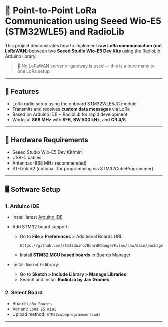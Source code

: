 # 📡 Point-to-Point LoRa Communication using Seeed Wio-E5 (STM32WLE5) and RadioLib

This project demonstrates how to implement **raw LoRa communication (not LoRaWAN)** between two **Seeed Studio Wio-E5 Dev Kits** using the [RadioLib](https://github.com/jgromes/RadioLib) Arduino library.

> 🚫 No LoRaWAN server or gateway is used — this is a pure many to one LoRa setup.

---

## 🚀 Features

- LoRa radio setup using the onboard STM32WLE5JC module
- Transmits and receives **custom data messages** via LoRa
- Based on Arduino IDE + RadioLib for rapid development
- Works at **868 MHz** with **SF6**, **BW 500 kHz**, and **CR 4/5**

---

## 🧰 Hardware Requirements

- Seeed Studio Wio-E5 Dev Kit/mini
- USB-C cables
- Antennas (868 MHz recommended)
- ST-Link V2 (optional, for programming via STM32CubeProgrammer)

---

## 🖥️ Software Setup

### 1. Arduino IDE

- Install latest [Arduino IDE](https://www.arduino.cc/en/software)
- Add STM32 board support:
  - Go to **File > Preferences** > Additional Boards URL:
    ```
    https://github.com/stm32duino/BoardManagerFiles/raw/main/package_stmicroelectronics_index.json
    ```
  - Install **STM32 MCU based boards** in Boards Manager

- Install `RadioLib` library:
  - Go to **Sketch > Include Library > Manage Libraries**
  - Search and install **RadioLib by Jan Gromeš**

### 2. Select Board

- Board: `LoRa Boards`
- Variant: `LoRa E5 mini`
- Upload method: `STM32cubeprogrammer(swd)`

---

